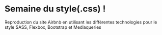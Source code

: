 # Semaine du style(.css) !

Reproduction du site Airbnb
en utilisant les différentes technologies pour le style 
SASS, Flexbox, Bootstrap et Mediaqueries 
